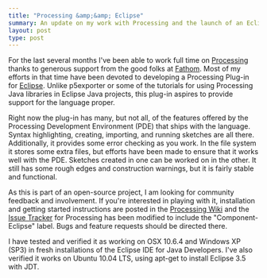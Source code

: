 ```yaml
---
title: "Processing &amp;&amp; Eclipse"
summary: An update on my work with Processing and the launch of an Eclipse plug-in supporting the language.
layout: post
type: post
---
```


For the last several months I've been able to work full time on [Processing](http://processing.org/) thanks to generous support from the good folks at [Fathom](http://fathom.info/). Most of my efforts in that time have been devoted to developing a Processing Plug-in for [Eclipse](http://www.eclipse.org/). Unlike p5exporter or some of the tutorials for using Processing Java libraries in Eclipse Java projects, this plug-in aspires to provide support for the language proper.

Right now the plug-in has many, but not all, of the features offered by the Processing Development Environment (PDE) that ships with the language. Syntax highlighting, creating, importing, and running sketches are all there. Additionally, it provides some error checking as you work. In the file system it stores some extra files, but efforts have been made to ensure that it works well with the PDE. Sketches created in one can be worked on in the other. It still has some rough edges and construction warnings, but it is fairly stable and functional.

As this is part of an open-source project, I am looking for community feedback and involvement. If you're interested in playing with it, installation and getting started instructions are posted in the [Processing Wiki](http://wiki.processing.org/w/Eclipse_Plug_In) and the [Issue Tracker](http://code.google.com/p/processing/issues/list) for Processing has been modified to include the "Component-Eclipse" label. Bugs and feature requests should be directed there.

I have tested and verified it as working on&nbsp;OSX 10.6.4 and Windows XP (SP3) in fresh installations of the Eclipse IDE for Java Developers. I've also verified it works on Ubuntu 10.04 LTS, using apt-get to install Eclipse 3.5 with JDT.
